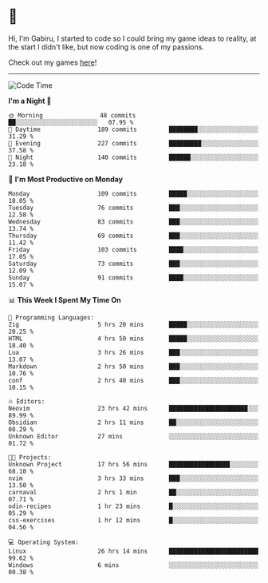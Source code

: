 # 🐀

Hi, I'm Gabiru, I started to code so I could bring my game ideas to reality, at the start I didn't like, but now coding is one of my passions.

Check out my games [here](https://gabiru.art/projetos/)!

---

<!--START_SECTION:waka-->
![Code Time](http://img.shields.io/badge/Code%20Time-362%20hrs%2021%20mins-blue)

**I'm a Night 🦉** 

```text
🌞 Morning                48 commits          ██░░░░░░░░░░░░░░░░░░░░░░░   07.95 % 
🌆 Daytime                189 commits         ████████░░░░░░░░░░░░░░░░░   31.29 % 
🌃 Evening                227 commits         █████████░░░░░░░░░░░░░░░░   37.58 % 
🌙 Night                  140 commits         ██████░░░░░░░░░░░░░░░░░░░   23.18 % 
```
📅 **I'm Most Productive on Monday** 

```text
Monday                   109 commits         █████░░░░░░░░░░░░░░░░░░░░   18.05 % 
Tuesday                  76 commits          ███░░░░░░░░░░░░░░░░░░░░░░   12.58 % 
Wednesday                83 commits          ███░░░░░░░░░░░░░░░░░░░░░░   13.74 % 
Thursday                 69 commits          ███░░░░░░░░░░░░░░░░░░░░░░   11.42 % 
Friday                   103 commits         ████░░░░░░░░░░░░░░░░░░░░░   17.05 % 
Saturday                 73 commits          ███░░░░░░░░░░░░░░░░░░░░░░   12.09 % 
Sunday                   91 commits          ████░░░░░░░░░░░░░░░░░░░░░   15.07 % 
```


📊 **This Week I Spent My Time On** 

```text
💬 Programming Languages: 
Zig                      5 hrs 20 mins       █████░░░░░░░░░░░░░░░░░░░░   20.25 % 
HTML                     4 hrs 50 mins       █████░░░░░░░░░░░░░░░░░░░░   18.40 % 
Lua                      3 hrs 26 mins       ███░░░░░░░░░░░░░░░░░░░░░░   13.07 % 
Markdown                 2 hrs 50 mins       ███░░░░░░░░░░░░░░░░░░░░░░   10.76 % 
conf                     2 hrs 40 mins       ███░░░░░░░░░░░░░░░░░░░░░░   10.15 % 

🔥 Editors: 
Neovim                   23 hrs 42 mins      ██████████████████████░░░   89.99 % 
Obsidian                 2 hrs 11 mins       ██░░░░░░░░░░░░░░░░░░░░░░░   08.29 % 
Unknown Editor           27 mins             ░░░░░░░░░░░░░░░░░░░░░░░░░   01.72 % 

🐱‍💻 Projects: 
Unknown Project          17 hrs 56 mins      █████████████████░░░░░░░░   68.10 % 
nvim                     3 hrs 33 mins       ███░░░░░░░░░░░░░░░░░░░░░░   13.50 % 
carnaval                 2 hrs 1 min         ██░░░░░░░░░░░░░░░░░░░░░░░   07.71 % 
odin-recipes             1 hr 23 mins        █░░░░░░░░░░░░░░░░░░░░░░░░   05.29 % 
css-exercises            1 hr 12 mins        █░░░░░░░░░░░░░░░░░░░░░░░░   04.56 % 

💻 Operating System: 
Linux                    26 hrs 14 mins      █████████████████████████   99.62 % 
Windows                  6 mins              ░░░░░░░░░░░░░░░░░░░░░░░░░   00.38 % 
```


<!--END_SECTION:waka-->
